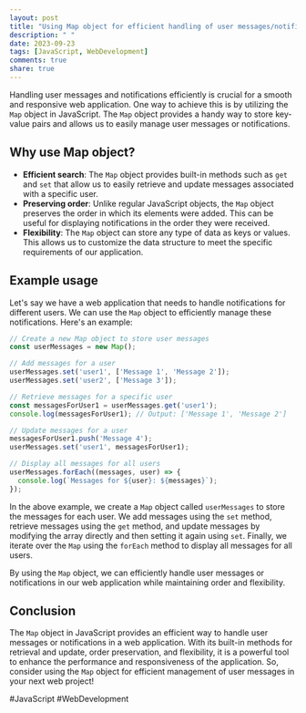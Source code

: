 ```yaml
---
layout: post
title: "Using Map object for efficient handling of user messages/notifications in a web application"
description: " "
date: 2023-09-23
tags: [JavaScript, WebDevelopment]
comments: true
share: true
---
```


Handling user messages and notifications efficiently is crucial for a smooth and responsive web application. One way to achieve this is by utilizing the `Map` object in JavaScript. The `Map` object provides a handy way to store key-value pairs and allows us to easily manage user messages or notifications.

## Why use Map object? ##

- **Efficient search**: The `Map` object provides built-in methods such as `get` and `set` that allow us to easily retrieve and update messages associated with a specific user.
- **Preserving order**: Unlike regular JavaScript objects, the `Map` object preserves the order in which its elements were added. This can be useful for displaying notifications in the order they were received.
- **Flexibility**: The `Map` object can store any type of data as keys or values. This allows us to customize the data structure to meet the specific requirements of our application.

## Example usage ##

Let's say we have a web application that needs to handle notifications for different users. We can use the `Map` object to efficiently manage these notifications. Here's an example:

```javascript
// Create a new Map object to store user messages
const userMessages = new Map();

// Add messages for a user
userMessages.set('user1', ['Message 1', 'Message 2']);
userMessages.set('user2', ['Message 3']);

// Retrieve messages for a specific user
const messagesForUser1 = userMessages.get('user1');
console.log(messagesForUser1); // Output: ['Message 1', 'Message 2']

// Update messages for a user
messagesForUser1.push('Message 4');
userMessages.set('user1', messagesForUser1);

// Display all messages for all users
userMessages.forEach((messages, user) => {
  console.log(`Messages for ${user}: ${messages}`);
});
```

In the above example, we create a `Map` object called `userMessages` to store the messages for each user. We add messages using the `set` method, retrieve messages using the `get` method, and update messages by modifying the array directly and then setting it again using `set`. Finally, we iterate over the `Map` using the `forEach` method to display all messages for all users.

By using the `Map` object, we can efficiently handle user messages or notifications in our web application while maintaining order and flexibility.

## Conclusion ##

The `Map` object in JavaScript provides an efficient way to handle user messages or notifications in a web application. With its built-in methods for retrieval and update, order preservation, and flexibility, it is a powerful tool to enhance the performance and responsiveness of the application. So, consider using the `Map` object for efficient management of user messages in your next web project!

\#JavaScript #WebDevelopment